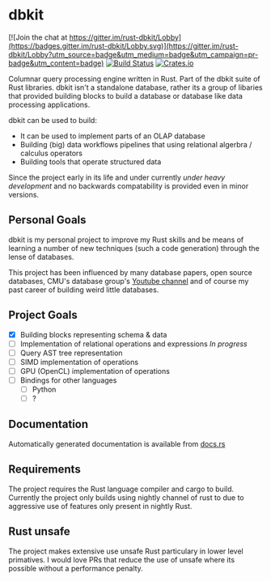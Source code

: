 # dbkit

[![Join the chat at https://gitter.im/rust-dbkit/Lobby](https://badges.gitter.im/rust-dbkit/Lobby.svg)](https://gitter.im/rust-dbkit/Lobby?utm_source=badge&utm_medium=badge&utm_campaign=pr-badge&utm_content=badge)
[![Build Status](https://travis-ci.org/mtanski/dbkit.svg?branch=master)](https://travis-ci.org/mtanski/dbkit)
[![Crates.io](https://img.shields.io/crates/v/dbkit-engine.svg)](https://crates.io/crates/dbkit-engine)

Columnar query processing engine written in Rust.
Part of the dbkit suite of Rust libraries. dbkit isn't a standalone database,
rather its a group of libaries that provided building blocks to build a
database or database like data processing applications.

dbkit can be used to build:
* It can be used to implement parts of an OLAP database
* Building (big) data workflows pipelines that using relational algerbra / calculus operators
* Building tools that operate structured data

Since the project early in its life and under currently *under heavy development* and no backwards
compatability is provided even in minor versions.

## Personal Goals

dbkit is my personal project to improve my Rust skills and be means of learning a number of new
techniques (such a code generation) through the lense of databases. 

This project has been influenced by many database papers, open source databases,
CMU's database group's [Youtube channel](https://www.youtube.com/@CMUDatabaseGroup)
and of course my past career of building weird little databases.

## Project Goals

- [X] Building blocks representing schema & data
- [ ] Implementation of relational operations and expressions *In progress*
- [ ] Query AST tree representation
- [ ] SIMD implementation of operations
- [ ] GPU (OpenCL) implementation of operations
- [ ] Bindings for other languages
    - [ ] Python
    - [ ] ?

## Documentation

Automatically generated documentation is available from [docs.rs](https://docs.rs/dbkit-engine)

## Requirements

The project requires the Rust language compiler and cargo to build.
Currently the project only builds using nightly channel of rust to due to aggressive use of features only
present in nightly Rust.

## Rust unsafe

The project makes extensive use unsafe Rust particulary in lower level primatives. I would love PRs that
reduce the use of unsafe where its possible without a performance penalty.
